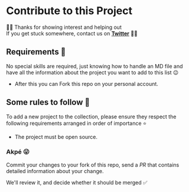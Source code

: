# Contribute to this Project

👋🏽 Thanks for showing interest and helping out  
If you get stuck somewhere, contact us on **[Twitter]()** 🤙🏾

## Requirements 🎯

No special skills are required, just knowing how to handle an MD file and have all the information about the project you want to add to this list 😉

* After this you can Fork this repo on your personal account.


## Some rules to follow 📌

To add a new project to the collection, please ensure they respect the following requirements arranged in order of importance ⭐

* The project must be open source.




### Akpé 😜

Commit your changes to your fork of this repo, send a *PR* that contains detailed information about your change.

We'll review it, and decide whether it should be merged ✅